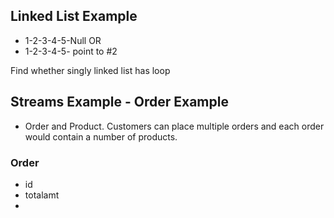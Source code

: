 ## Linked List Example
- 1-2-3-4-5-Null 
OR
- 1-2-3-4-5- point to #2

Find whether singly linked list has loop

## Streams Example - Order Example

- Order and Product. Customers can place multiple orders and each order would contain a number of products.
### Order
- id
- totalamt
- 
